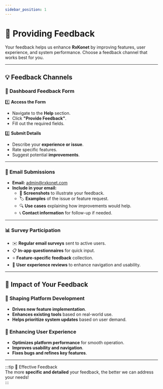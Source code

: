 ```yaml
---
sidebar_position: 1
---
```


# 📢 Providing Feedback

Your feedback helps us enhance **RxKonet** by improving features, user experience, and system performance. Choose a feedback channel that works best for you.

---

## 💡 Feedback Channels

### 📝 **Dashboard Feedback Form**

1️⃣ **Access the Form**

- Navigate to the **Help** section.
- Click **"Provide Feedback"**.
- Fill out the required fields.

2️⃣ **Submit Details**

- Describe your **experience or issue**.
- Rate specific features.
- Suggest potential **improvements**.

---

### 📧 **Email Submissions**

- **Email:** [admin@rxkonet.com](mailto:admin@rxkonet.com)
- **Include in your email:**
  - 📸 **Screenshots** to illustrate your feedback.
  - 🏷️ **Examples** of the issue or feature request.
  - 🔍 **Use cases** explaining how improvements would help.
  - 📞 **Contact information** for follow-up if needed.

---

### 📊 **Survey Participation**

- ✉️ **Regular email surveys** sent to active users.
- 📋 **In-app questionnaires** for quick input.
- ⭐ **Feature-specific feedback** collection.
- 🎯 **User experience reviews** to enhance navigation and usability.

---

## 🎯 **Impact of Your Feedback**

### 🔧 **Shaping Platform Development**

- **Drives new feature implementation**.
- **Enhances existing tools** based on real-world use.
- **Helps prioritize system updates** based on user demand.

### 🚀 **Enhancing User Experience**

- **Optimizes platform performance** for smooth operation.
- **Improves usability and navigation**.
- **Fixes bugs and refines key features**.

---

:::tip 📌 Effective Feedback  
The more **specific and detailed** your feedback, the better we can address your needs!  
:::
